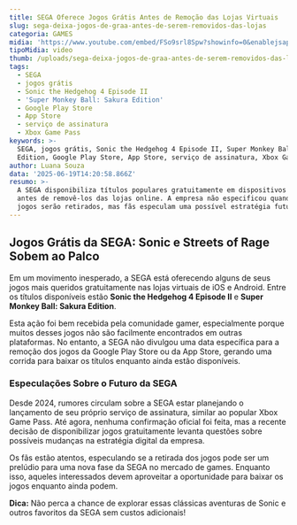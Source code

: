 ```yaml
---
title: SEGA Oferece Jogos Grátis Antes de Remoção das Lojas Virtuais
slug: sega-deixa-jogos-de-graa-antes-de-serem-removidos-das-lojas
categoria: GAMES
midia: 'https://www.youtube.com/embed/FSo9srl8Spw?showinfo=0&enablejsapi=1'
tipoMidia: video
thumb: /uploads/sega-deixa-jogos-de-graa-antes-de-serem-removidos-das-lojas-thumb.png
tags:
  - SEGA
  - jogos grátis
  - Sonic the Hedgehog 4 Episode II
  - 'Super Monkey Ball: Sakura Edition'
  - Google Play Store
  - App Store
  - serviço de assinatura
  - Xbox Game Pass
keywords: >-
  SEGA, jogos grátis, Sonic the Hedgehog 4 Episode II, Super Monkey Ball: Sakura
  Edition, Google Play Store, App Store, serviço de assinatura, Xbox Game Pass
author: Luana Souza
data: '2025-06-19T14:20:58.866Z'
resumo: >-
  A SEGA disponibiliza títulos populares gratuitamente em dispositivos móveis
  antes de removê-los das lojas online. A empresa não especificou quando os
  jogos serão retirados, mas fãs especulam uma possível estratégia futura.
---
```


## Jogos Grátis da SEGA: Sonic e Streets of Rage Sobem ao Palco

Em um movimento inesperado, a SEGA está oferecendo alguns de seus jogos mais queridos gratuitamente nas lojas virtuais de iOS e Android. Entre os títulos disponíveis estão **Sonic the Hedgehog 4 Episode II** e **Super Monkey Ball: Sakura Edition**.

Esta ação foi bem recebida pela comunidade gamer, especialmente porque muitos desses jogos não são facilmente encontrados em outras plataformas. No entanto, a SEGA não divulgou uma data específica para a remoção dos jogos da Google Play Store ou da App Store, gerando uma corrida para baixar os títulos enquanto ainda estão disponíveis.

### Especulações Sobre o Futuro da SEGA

Desde 2024, rumores circulam sobre a SEGA estar planejando o lançamento de seu próprio serviço de assinatura, similar ao popular Xbox Game Pass. Até agora, nenhuma confirmação oficial foi feita, mas a recente decisão de disponibilizar jogos gratuitamente levanta questões sobre possíveis mudanças na estratégia digital da empresa.

Os fãs estão atentos, especulando se a retirada dos jogos pode ser um prelúdio para uma nova fase da SEGA no mercado de games. Enquanto isso, aqueles interessados devem aproveitar a oportunidade para baixar os jogos enquanto ainda podem.

**Dica:** Não perca a chance de explorar essas clássicas aventuras de Sonic e outros favoritos da SEGA sem custos adicionais!
